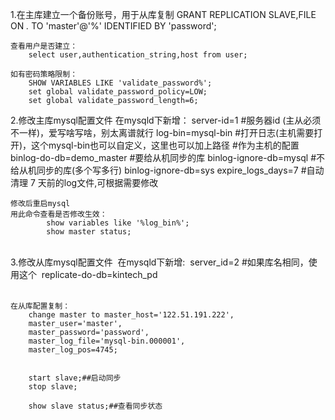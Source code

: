 1.在主库建立一个备份账号，用于从库复制
	GRANT REPLICATION SLAVE,FILE ON *.* TO 'master'@'%' IDENTIFIED BY 'password';
	

	查看用户是否建立：
		select user,authentication_string,host from user;
		
	如有密码策略限制：
		SHOW VARIABLES LIKE 'validate_password%'; 
		set global validate_password_policy=LOW; 
		set global validate_password_length=6;

2.修改主库mysql配置文件
	在mysqld下新增：
		server-id=1 #服务器id (主从必须不一样)，爱写啥写啥，别太离谱就行
		log-bin=mysql-bin  #打开日志(主机需要打开)，这个mysql-bin也可以自定义，这里也可以加上路径
		#作为主机的配置
		binlog-do-db=demo_master  #要给从机同步的库
		binlog-ignore-db=mysql  #不给从机同步的库(多个写多行)
		binlog-ignore-db=sys
		expire_logs_days=7  #自动清理 7 天前的log文件,可根据需要修改

	修改后重启mysql
	用此命令查看是否修改生效：
			show variables like '%log_bin%';
			show master status;


​		
3.修改从库mysql配置文件
​	在mysqld下新增:
​		server_id=2
​		#如果库名相同，使用这个
​		replicate-do-db=kintech_pd
​		
​		

	在从库配置复制：
		change master to master_host='122.51.191.222',
		master_user='master',
		master_password='password',
		master_log_file='mysql-bin.000001',
		master_log_pos=4745;


		start slave;##启动同步
		stop slave;
	
		show slave status;##查看同步状态